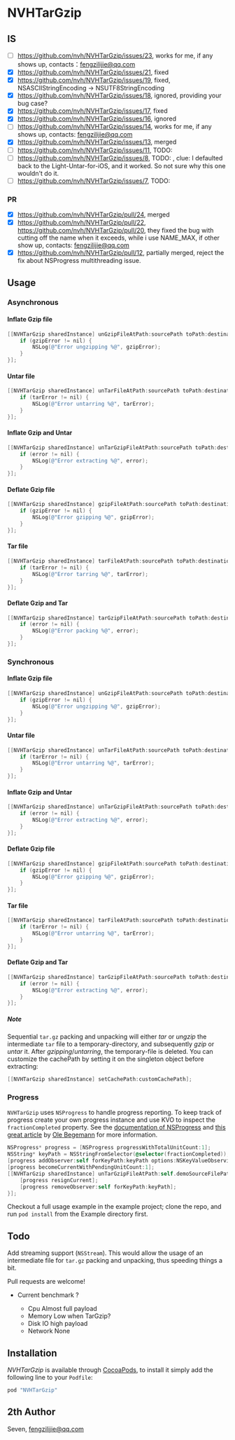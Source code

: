 # NVHTarGzip

## IS

* [ ] https://github.com/nvh/NVHTarGzip/issues/23, works for me, if any shows up, contacts：fengzilijie@qq.com
* [x] https://github.com/nvh/NVHTarGzip/issues/21, fixed
* [x] https://github.com/nvh/NVHTarGzip/issues/19, fixed, NSASCIIStringEncoding -> NSUTF8StringEncoding
* [x] https://github.com/nvh/NVHTarGzip/issues/18, ignored, providing your bug case?
* [x] https://github.com/nvh/NVHTarGzip/issues/17, fixed
* [x] https://github.com/nvh/NVHTarGzip/issues/16, ignored
* [ ] https://github.com/nvh/NVHTarGzip/issues/14, works for me, if any shows up, contacts: fengzilijie@qq.com
* [x] https://github.com/nvh/NVHTarGzip/issues/13, merged
* [ ] https://github.com/nvh/NVHTarGzip/issues/11, TODO:
* [ ] https://github.com/nvh/NVHTarGzip/issues/8, TODO: , clue: I defaulted back to the Light-Untar-for-iOS, and it worked. So not sure why this one wouldn't do it.
* [ ] https://github.com/nvh/NVHTarGzip/issues/7, TODO:

### PR

* [x] https://github.com/nvh/NVHTarGzip/pull/24, merged
* [x] https://github.com/nvh/NVHTarGzip/pull/22, https://github.com/nvh/NVHTarGzip/pull/20, they fixed the bug with cutting off the name when it exceeds, while i use NAME_MAX, if other show up, contacts: fengzilijie@qq.com
* [x] https://github.com/nvh/NVHTarGzip/pull/12, partially merged, reject the fix about NSProgress multithreading issue.

## Usage

### Asynchronous

#### Inflate Gzip file

```objective-c
[[NVHTarGzip sharedInstance] unGzipFileAtPath:sourcePath toPath:destinationPath completion:^(NSError* gzipError) {
    if (gzipError != nil) {
        NSLog(@"Error ungzipping %@", gzipError);
    }
}];
```

#### Untar file

```objective-c
[[NVHTarGzip sharedInstance] unTarFileAtPath:sourcePath toPath:destinationPath completion:^(NSError* tarError) {
    if (tarError != nil) {
        NSLog(@"Error untarring %@", tarError);
    }
}];
```

#### Inflate Gzip and Untar

```objective-c
[[NVHTarGzip sharedInstance] unTarGzipFileAtPath:sourcePath toPath:destinationPath completion:^(NSError* error) {
    if (error != nil) {
        NSLog(@"Error extracting %@", error);
    }
}];
```

#### Deflate Gzip file

```objective-c
[[NVHTarGzip sharedInstance] gzipFileAtPath:sourcePath toPath:destinationPath completion:^(NSError* gzipError) {
    if (gzipError != nil) {
        NSLog(@"Error gzipping %@", gzipError);
    }
}];
```

#### Tar file

```objective-c
[[NVHTarGzip sharedInstance] tarFileAtPath:sourcePath toPath:destinationPath completion:^(NSError* tarError) {
    if (tarError != nil) {
        NSLog(@"Error tarring %@", tarError);
    }
}];
```

#### Deflate Gzip and Tar

```objective-c
[[NVHTarGzip sharedInstance] tarGzipFileAtPath:sourcePath toPath:destinationPath completion:^(NSError* error) {
    if (error != nil) {
        NSLog(@"Error packing %@", error);
    }
}];
```


### Synchronous

#### Inflate Gzip file

```objective-c
[[NVHTarGzip sharedInstance] unGzipFileAtPath:sourcePath toPath:destinationPath completion:^(NSError* gzipError) {
    if (gzipError != nil) {
        NSLog(@"Error ungzipping %@", gzipError);
    }
}];
```

#### Untar file

```objective-c
[[NVHTarGzip sharedInstance] unTarFileAtPath:sourcePath toPath:destinationPath completion:^(NSError* tarError) {
    if (tarError != nil) {
        NSLog(@"Error untarring %@", tarError);
    }
}];
```

#### Inflate Gzip and Untar

```objective-c
[[NVHTarGzip sharedInstance] unTarGzipFileAtPath:sourcePath toPath:destinationPath completion:^(NSError* error) {
    if (error != nil) {
        NSLog(@"Error extracting %@", error);
    }
}];
```

#### Deflate Gzip file

```objective-c
[[NVHTarGzip sharedInstance] gzipFileAtPath:sourcePath toPath:destinationPath completion:^(NSError* gzipError) {
    if (gzipError != nil) {
        NSLog(@"Error gzipping %@", gzipError);
    }
}];
```

#### Tar file

```objective-c
[[NVHTarGzip sharedInstance] tarFileAtPath:sourcePath toPath:destinationPath completion:^(NSError* tarError) {
    if (tarError != nil) {
        NSLog(@"Error untarring %@", tarError);
    }
}];
```

#### Deflate Gzip and Tar

```objective-c
[[NVHTarGzip sharedInstance] tarGzipFileAtPath:sourcePath toPath:destinationPath completion:^(NSError* error) {
    if (error != nil) {
        NSLog(@"Error extracting %@", error);
    }
}];
```

##### Note
Sequential `tar.gz` packing and unpacking will either *tar* or *ungzip* the intermediate `tar` file to a temporary-directory, and subsequently *gzip* or *untar* it. After *gzipping*/*untarring*, the temporary-file is deleted. You can customize the cachePath by setting it on the singleton object before extracting:

```objective-c
[[NVHTarGzip sharedInstance] setCachePath:customCachePath];
```

### Progress 

`NVHTarGzip` uses `NSProgress` to handle progress reporting. To keep track of progress create your own progress instance and use KVO to inspect the `fractionCompleted` property. See the [documentation of NSProgress](https://developer.apple.com/library/ios/documentation/Foundation/Reference/NSProgress_Class/Reference/Reference.html) and [this great article](http://oleb.net/blog/2014/03/nsprogress/) by [Ole Begemann](https://github.com/ole) for more information.

```objective-c
NSProgress* progress = [NSProgress progressWithTotalUnitCount:1];
NSString* keyPath = NSStringFromSelector(@selector(fractionCompleted));
[progress addObserver:self forKeyPath:keyPath options:NSKeyValueObservingOptionInitial context:NVHProgressFractionCompletedObserverContext];
[progress becomeCurrentWithPendingUnitCount:1];
[[NVHTarGzip sharedInstance] unTarGzipFileAtPath:self.demoSourceFilePath toPath:self.demoDestinationFilePath completion:^(NSError* error) {
    [progress resignCurrent];
    [progress removeObserver:self forKeyPath:keyPath];
}];
```

Checkout a full usage example in the example project; clone the repo, and run `pod install` from the Example directory first.

## Todo

Add streaming support (`NSStream`). This would allow the usage of an intermediate file for `tar.gz` packing and unpacking, thus speeding things a bit.

Pull requests are welcome!

* Current benchmark ?

    - Cpu           Almost full payload
    - Memory        Low when TarGzip?
    - Disk          IO high payload
    - Network       None

## Installation

*NVHTarGzip* is available through [CocoaPods](http://cocoapods.org), to install
it simply add the following line to your `Podfile`:

```ruby
pod "NVHTarGzip"
```

## 2th Author

Seven, fengzilijie@qq.com


